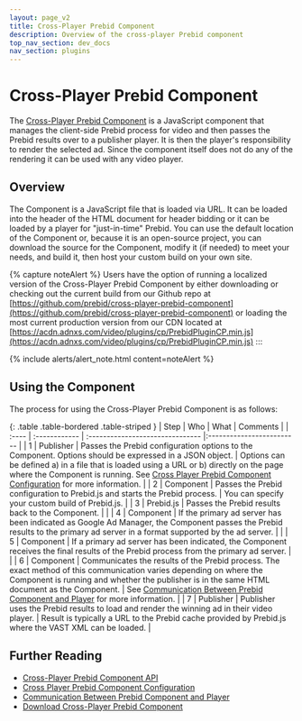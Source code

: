 ```yaml
---
layout: page_v2
title: Cross-Player Prebid Component
description: Overview of the cross-player Prebid component
top_nav_section: dev_docs
nav_section: plugins
---
```


# Cross-Player Prebid Component

The [Cross-Player Prebid Component](https://github.com/prebid/cross-player-prebid-component) is a JavaScript component that manages the client-side Prebid process for video and then passes the Prebid results over to a publisher player. It is then the player's responsibility to render the selected ad.  Since the component itself does not do any of the rendering it can be used with any video player.

## Overview

The Component is a JavaScript file that is loaded via URL.  It can be loaded into the header of the HTML document for header bidding or it can be loaded by a player for "just-in-time" Prebid.  You can use the default location of the Component or, because it is an open-source project, you can download the source for the Component, modify it (if needed) to meet your needs, and build it, then host your custom build on your own site.

{% capture noteAlert %}
Users have the option of running a localized version of the Cross-Player Prebid Component by either downloading or checking out the current build from our Github repo at [https://github.com/prebid/cross-player-prebid-component](https://github.com/prebid/cross-player-prebid-component) or loading the most current production version from our CDN located at [https://acdn.adnxs.com/video/plugins/cp/PrebidPluginCP.min.js](https://acdn.adnxs.com/video/plugins/cp/PrebidPluginCP.min.js)
:::

{% include alerts/alert_note.html content=noteAlert %}


## Using the Component

The process for using the Cross-Player Prebid Component is as follows:

{: .table .table-bordered .table-striped }
| Step | Who | What | Comments |
| :---- | :------------ | :------------------------------- |:------------------------- |
| 1 | Publisher | Passes the Prebid configuration options to the Component. Options should be expressed in a JSON object. | Options can be defined a) in a file that is loaded using a URL or b) directly on the page where the Component is running. See [Cross Player Prebid Component Configuration]({{site.baseurl}}/dev-docs/plugins/cross-player-prebid-component/cross-player-config.html) for more information. |
| 2 | Component | Passes the Prebid configuration to Prebid.js and starts the Prebid process. | You can specify your custom build of Prebid.js. |
| 3 | Prebid.js | Passes the Prebid results back to the Component. | |
| 4 | Component | If the primary ad server has been indicated as Google Ad Manager, the Component passes the Prebid results to the primary ad server in a format supported by the ad server. | |
| 5 | Component | If a primary ad server has been indicated, the Component receives the final results of the Prebid process from the primary ad server. | |
| 6 | Component | Communicates the results of the Prebid process. The exact method of this communication varies depending on where the Component is running and whether the publisher is in the same HTML document as the Component. | See [Communication Between Prebid Component and Player]({{site.baseurl}}/dev-docs/plugins/cross-player-prebid-component/cross-player-communication.html) for more information. |
| 7 | Publisher | Publisher uses the Prebid results to load and render the winning ad in their video player. | Result is typically a URL to the Prebid cache provided by Prebid.js where the VAST XML can be loaded. |

## Further Reading

- [Cross-Player Prebid Component API]({{site.baseurl}}/dev-docs/plugins/cross-player-prebid-component/cross-player-api.html)
- [Cross Player Prebid Component Configuration]({{site.baseurl}}/dev-docs/plugins/cross-player-prebid-component/cross-player-config.html)
- [Communication Between Prebid Component and Player]({{site.baseurl}}/dev-docs/plugins/cross-player-prebid-component/cross-player-communication.html)
- [Download Cross-Player Prebid Component](https://github.com/prebid/cross-player-prebid-component)
